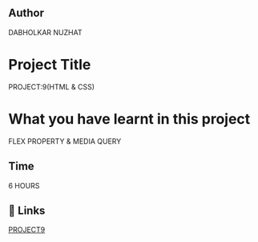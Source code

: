  ## Author 
 DABHOLKAR NUZHAT 
 
# Project Title
PROJECT:9(HTML & CSS)




 # What you have learnt in this project
FLEX PROPERTY & MEDIA QUERY

## Time
  6 HOURS

## 🔗 Links
[PROJECT9](https://project9a.netlify.app/)
